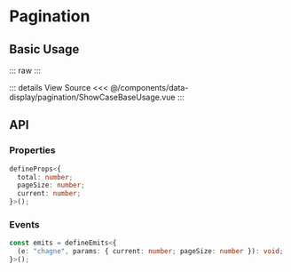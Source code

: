 <script setup lang='ts'>
import ShowCaseBaseUsage from './ShowCaseBaseUsage.vue'
</script>

# Pagination

## Basic Usage

::: raw
<ShowCaseBaseUsage />
:::

::: details View Source
<<< @/components/data-display/pagination/ShowCaseBaseUsage.vue
:::

## API

### Properties

```ts
defineProps<{
  total: number;
  pageSize: number;
  current: number;
}>();
```

### Events

```ts
const emits = defineEmits<{
  (e: "chagne", params: { current: number; pageSize: number }): void;
}>();
```
